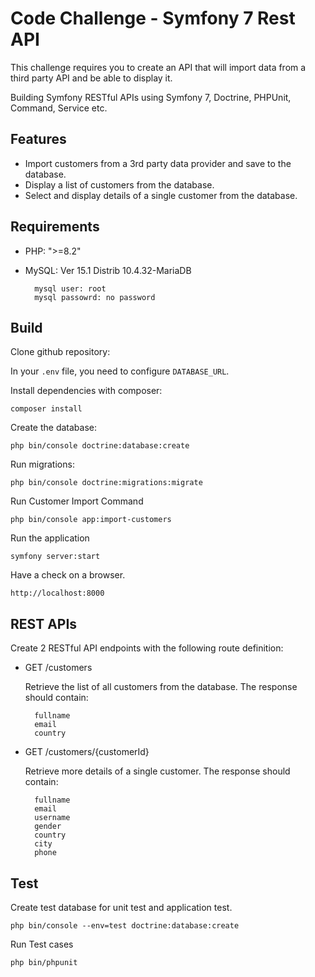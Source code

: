 # Code Challenge - Symfony 7 Rest API
This challenge requires you to create an API that will import data from a third party API and be able to display it. 

Building Symfony RESTful APIs using Symfony 7, Doctrine, PHPUnit, Command, Service etc. 

## Features

  - Import customers from a 3rd party data provider and save to the database.
  - Display a list of customers from the database.
  - Select and display details of a single customer from the database.

## Requirements


* PHP: ">=8.2"

* MySQL: Ver 15.1 Distrib 10.4.32-MariaDB

        mysql user: root
        mysql passowrd: no password


## Build 

Clone github repository:

In your ```.env``` file, you need to configure ```DATABASE_URL```.

Install dependencies with composer:
```
composer install
```

Create the database:
```
php bin/console doctrine:database:create
```

Run migrations:
```
php bin/console doctrine:migrations:migrate
```

Run Customer Import Command
```
php bin/console app:import-customers
```


Run the application

```
symfony server:start
```

Have a check on a browser.
```
http://localhost:8000
```


## REST APIs
Create 2 RESTful API endpoints with the following route definition:
- GET /customers 

    Retrieve the list of all customers from the database. The response should contain:

        fullname
        email
        country

- GET /customers/{customerId}

    Retrieve more details of a single customer. The response should contain:

        fullname
        email
        username
        gender
        country
        city
        phone


## Test

Create test database for unit test and application test.
```
php bin/console --env=test doctrine:database:create
```

Run Test cases
```
php bin/phpunit
```

